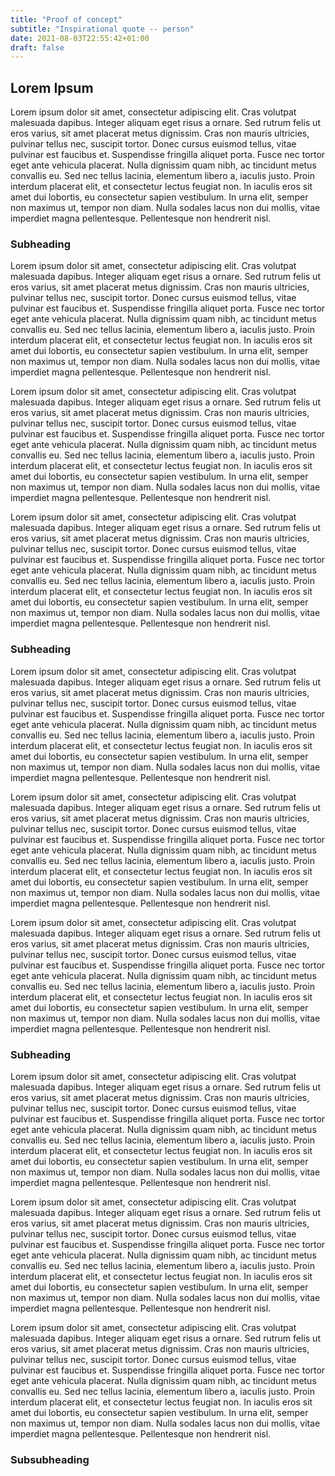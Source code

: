 ```yaml
---
title: "Proof of concept"
subtitle: "Inspirational quote -- person"
date: 2021-08-03T22:55:42+01:00
draft: false
---
```


## Lorem Ipsum

Lorem ipsum dolor sit amet, consectetur adipiscing elit. Cras volutpat malesuada
dapibus. Integer aliquam eget risus a ornare. Sed rutrum felis ut eros varius,
sit amet placerat metus dignissim. Cras non mauris ultricies, pulvinar tellus
nec, suscipit tortor. Donec cursus euismod tellus, vitae pulvinar est faucibus
et. Suspendisse fringilla aliquet porta. Fusce nec tortor eget ante vehicula
placerat. Nulla dignissim quam nibh, ac tincidunt metus convallis eu. Sed nec
tellus lacinia, elementum libero a, iaculis justo. Proin interdum placerat elit,
et consectetur lectus feugiat non. In iaculis eros sit amet dui lobortis, eu
consectetur sapien vestibulum. In urna elit, semper non maximus ut, tempor non
diam. Nulla sodales lacus non dui mollis, vitae imperdiet magna pellentesque.
Pellentesque non hendrerit nisl.

### Subheading

Lorem ipsum dolor sit amet, consectetur adipiscing elit. Cras volutpat malesuada
dapibus. Integer aliquam eget risus a ornare. Sed rutrum felis ut eros varius,
sit amet placerat metus dignissim. Cras non mauris ultricies, pulvinar tellus
nec, suscipit tortor. Donec cursus euismod tellus, vitae pulvinar est faucibus
et. Suspendisse fringilla aliquet porta. Fusce nec tortor eget ante vehicula
placerat. Nulla dignissim quam nibh, ac tincidunt metus convallis eu. Sed nec
tellus lacinia, elementum libero a, iaculis justo. Proin interdum placerat elit,
et consectetur lectus feugiat non. In iaculis eros sit amet dui lobortis, eu
consectetur sapien vestibulum. In urna elit, semper non maximus ut, tempor non
diam. Nulla sodales lacus non dui mollis, vitae imperdiet magna pellentesque.
Pellentesque non hendrerit nisl.

Lorem ipsum dolor sit amet, consectetur adipiscing elit. Cras volutpat malesuada
dapibus. Integer aliquam eget risus a ornare. Sed rutrum felis ut eros varius,
sit amet placerat metus dignissim. Cras non mauris ultricies, pulvinar tellus
nec, suscipit tortor. Donec cursus euismod tellus, vitae pulvinar est faucibus
et. Suspendisse fringilla aliquet porta. Fusce nec tortor eget ante vehicula
placerat. Nulla dignissim quam nibh, ac tincidunt metus convallis eu. Sed nec
tellus lacinia, elementum libero a, iaculis justo. Proin interdum placerat elit,
et consectetur lectus feugiat non. In iaculis eros sit amet dui lobortis, eu
consectetur sapien vestibulum. In urna elit, semper non maximus ut, tempor non
diam. Nulla sodales lacus non dui mollis, vitae imperdiet magna pellentesque.
Pellentesque non hendrerit nisl.

Lorem ipsum dolor sit amet, consectetur adipiscing elit. Cras volutpat malesuada
dapibus. Integer aliquam eget risus a ornare. Sed rutrum felis ut eros varius,
sit amet placerat metus dignissim. Cras non mauris ultricies, pulvinar tellus
nec, suscipit tortor. Donec cursus euismod tellus, vitae pulvinar est faucibus
et. Suspendisse fringilla aliquet porta. Fusce nec tortor eget ante vehicula
placerat. Nulla dignissim quam nibh, ac tincidunt metus convallis eu. Sed nec
tellus lacinia, elementum libero a, iaculis justo. Proin interdum placerat elit,
et consectetur lectus feugiat non. In iaculis eros sit amet dui lobortis, eu
consectetur sapien vestibulum. In urna elit, semper non maximus ut, tempor non
diam. Nulla sodales lacus non dui mollis, vitae imperdiet magna pellentesque.
Pellentesque non hendrerit nisl.


### Subheading

Lorem ipsum dolor sit amet, consectetur adipiscing elit. Cras volutpat malesuada
dapibus. Integer aliquam eget risus a ornare. Sed rutrum felis ut eros varius,
sit amet placerat metus dignissim. Cras non mauris ultricies, pulvinar tellus
nec, suscipit tortor. Donec cursus euismod tellus, vitae pulvinar est faucibus
et. Suspendisse fringilla aliquet porta. Fusce nec tortor eget ante vehicula
placerat. Nulla dignissim quam nibh, ac tincidunt metus convallis eu. Sed nec
tellus lacinia, elementum libero a, iaculis justo. Proin interdum placerat elit,
et consectetur lectus feugiat non. In iaculis eros sit amet dui lobortis, eu
consectetur sapien vestibulum. In urna elit, semper non maximus ut, tempor non
diam. Nulla sodales lacus non dui mollis, vitae imperdiet magna pellentesque.
Pellentesque non hendrerit nisl.

Lorem ipsum dolor sit amet, consectetur adipiscing elit. Cras volutpat malesuada
dapibus. Integer aliquam eget risus a ornare. Sed rutrum felis ut eros varius,
sit amet placerat metus dignissim. Cras non mauris ultricies, pulvinar tellus
nec, suscipit tortor. Donec cursus euismod tellus, vitae pulvinar est faucibus
et. Suspendisse fringilla aliquet porta. Fusce nec tortor eget ante vehicula
placerat. Nulla dignissim quam nibh, ac tincidunt metus convallis eu. Sed nec
tellus lacinia, elementum libero a, iaculis justo. Proin interdum placerat elit,
et consectetur lectus feugiat non. In iaculis eros sit amet dui lobortis, eu
consectetur sapien vestibulum. In urna elit, semper non maximus ut, tempor non
diam. Nulla sodales lacus non dui mollis, vitae imperdiet magna pellentesque.
Pellentesque non hendrerit nisl.

Lorem ipsum dolor sit amet, consectetur adipiscing elit. Cras volutpat malesuada
dapibus. Integer aliquam eget risus a ornare. Sed rutrum felis ut eros varius,
sit amet placerat metus dignissim. Cras non mauris ultricies, pulvinar tellus
nec, suscipit tortor. Donec cursus euismod tellus, vitae pulvinar est faucibus
et. Suspendisse fringilla aliquet porta. Fusce nec tortor eget ante vehicula
placerat. Nulla dignissim quam nibh, ac tincidunt metus convallis eu. Sed nec
tellus lacinia, elementum libero a, iaculis justo. Proin interdum placerat elit,
et consectetur lectus feugiat non. In iaculis eros sit amet dui lobortis, eu
consectetur sapien vestibulum. In urna elit, semper non maximus ut, tempor non
diam. Nulla sodales lacus non dui mollis, vitae imperdiet magna pellentesque.
Pellentesque non hendrerit nisl.

### Subheading

Lorem ipsum dolor sit amet, consectetur adipiscing elit. Cras volutpat malesuada
dapibus. Integer aliquam eget risus a ornare. Sed rutrum felis ut eros varius,
sit amet placerat metus dignissim. Cras non mauris ultricies, pulvinar tellus
nec, suscipit tortor. Donec cursus euismod tellus, vitae pulvinar est faucibus
et. Suspendisse fringilla aliquet porta. Fusce nec tortor eget ante vehicula
placerat. Nulla dignissim quam nibh, ac tincidunt metus convallis eu. Sed nec
tellus lacinia, elementum libero a, iaculis justo. Proin interdum placerat elit,
et consectetur lectus feugiat non. In iaculis eros sit amet dui lobortis, eu
consectetur sapien vestibulum. In urna elit, semper non maximus ut, tempor non
diam. Nulla sodales lacus non dui mollis, vitae imperdiet magna pellentesque.
Pellentesque non hendrerit nisl.

Lorem ipsum dolor sit amet, consectetur adipiscing elit. Cras volutpat malesuada
dapibus. Integer aliquam eget risus a ornare. Sed rutrum felis ut eros varius,
sit amet placerat metus dignissim. Cras non mauris ultricies, pulvinar tellus
nec, suscipit tortor. Donec cursus euismod tellus, vitae pulvinar est faucibus
et. Suspendisse fringilla aliquet porta. Fusce nec tortor eget ante vehicula
placerat. Nulla dignissim quam nibh, ac tincidunt metus convallis eu. Sed nec
tellus lacinia, elementum libero a, iaculis justo. Proin interdum placerat elit,
et consectetur lectus feugiat non. In iaculis eros sit amet dui lobortis, eu
consectetur sapien vestibulum. In urna elit, semper non maximus ut, tempor non
diam. Nulla sodales lacus non dui mollis, vitae imperdiet magna pellentesque.
Pellentesque non hendrerit nisl.

Lorem ipsum dolor sit amet, consectetur adipiscing elit. Cras volutpat malesuada
dapibus. Integer aliquam eget risus a ornare. Sed rutrum felis ut eros varius,
sit amet placerat metus dignissim. Cras non mauris ultricies, pulvinar tellus
nec, suscipit tortor. Donec cursus euismod tellus, vitae pulvinar est faucibus
et. Suspendisse fringilla aliquet porta. Fusce nec tortor eget ante vehicula
placerat. Nulla dignissim quam nibh, ac tincidunt metus convallis eu. Sed nec
tellus lacinia, elementum libero a, iaculis justo. Proin interdum placerat elit,
et consectetur lectus feugiat non. In iaculis eros sit amet dui lobortis, eu
consectetur sapien vestibulum. In urna elit, semper non maximus ut, tempor non
diam. Nulla sodales lacus non dui mollis, vitae imperdiet magna pellentesque.
Pellentesque non hendrerit nisl.


### Subsubheading
